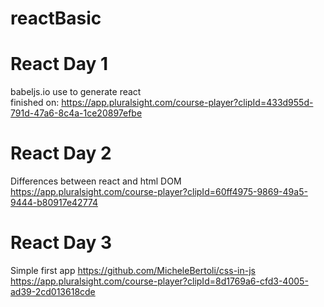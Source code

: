 # reactBasic

# React Day 1
babeljs.io use to generate react <br />
finished on: https://app.pluralsight.com/course-player?clipId=433d955d-791d-47a6-8c4a-1ce20897efbe <br />

# React Day 2
Differences between react and html DOM <br />
https://app.pluralsight.com/course-player?clipId=60ff4975-9869-49a5-9444-b80917e42774

# React Day 3
Simple first app 
https://github.com/MicheleBertoli/css-in-js <br />
https://app.pluralsight.com/course-player?clipId=8d1769a6-cfd3-4005-ad39-2cd013618cde